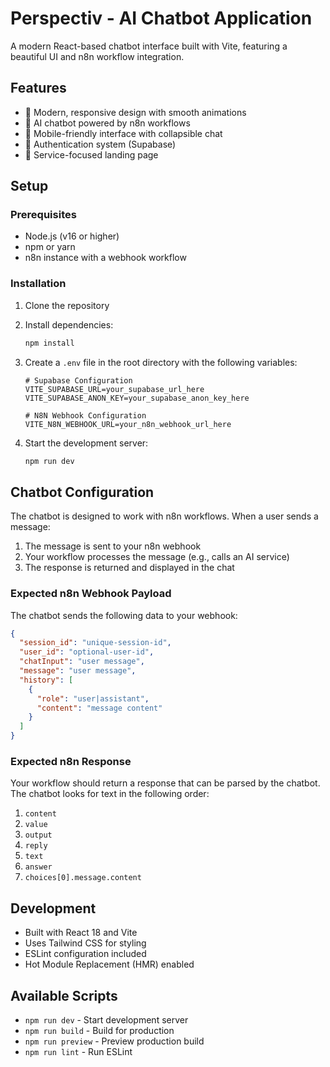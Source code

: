 # Perspectiv - AI Chatbot Application

A modern React-based chatbot interface built with Vite, featuring a beautiful UI and n8n workflow integration.

## Features

- 🎨 Modern, responsive design with smooth animations
- 🤖 AI chatbot powered by n8n workflows
- 📱 Mobile-friendly interface with collapsible chat
- 🔐 Authentication system (Supabase)
- 🎯 Service-focused landing page

## Setup

### Prerequisites

- Node.js (v16 or higher)
- npm or yarn
- n8n instance with a webhook workflow

### Installation

1. Clone the repository
2. Install dependencies:
   ```bash
   npm install
   ```

3. Create a `.env` file in the root directory with the following variables:
   ```env
   # Supabase Configuration
   VITE_SUPABASE_URL=your_supabase_url_here
   VITE_SUPABASE_ANON_KEY=your_supabase_anon_key_here
   
   # N8N Webhook Configuration
   VITE_N8N_WEBHOOK_URL=your_n8n_webhook_url_here
   ```

4. Start the development server:
   ```bash
   npm run dev
   ```

## Chatbot Configuration

The chatbot is designed to work with n8n workflows. When a user sends a message:

1. The message is sent to your n8n webhook
2. Your workflow processes the message (e.g., calls an AI service)
3. The response is returned and displayed in the chat

### Expected n8n Webhook Payload

The chatbot sends the following data to your webhook:

```json
{
  "session_id": "unique-session-id",
  "user_id": "optional-user-id",
  "chatInput": "user message",
  "message": "user message",
  "history": [
    {
      "role": "user|assistant",
      "content": "message content"
    }
  ]
}
```

### Expected n8n Response

Your workflow should return a response that can be parsed by the chatbot. The chatbot looks for text in the following order:

1. `content`
2. `value`
3. `output`
4. `reply`
5. `text`
6. `answer`
7. `choices[0].message.content`

## Development

- Built with React 18 and Vite
- Uses Tailwind CSS for styling
- ESLint configuration included
- Hot Module Replacement (HMR) enabled

## Available Scripts

- `npm run dev` - Start development server
- `npm run build` - Build for production
- `npm run preview` - Preview production build
- `npm run lint` - Run ESLint
